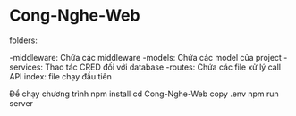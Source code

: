 # Cong-Nghe-Web

folders:

-middleware: Chứa các middleware 
-models: Chứa các model của project
-services: Thao tác CRED đối với database
-routes: Chứa các file xử lý call API 
index: file chạy đầu tiên

Để chạy chương trình
npm install
cd Cong-Nghe-Web
copy .env
npm run server


